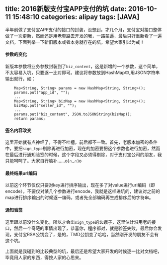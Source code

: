 title: 2016新版支付宝APP支付的坑
date: 2016-10-11 15:48:10
categories: alipay
tags: [JAVA]
---
半年前做了支付宝APP支付的接口的封装，没想到，才几个月，支付宝对接口整体做了一次更新，然而还是用老套路去开发的我，一路蒙逼，最后只好重新看了一遍文档，下面列举一下新旧版本或者本身就存在的坑。希望大家引以为戒！
<!-- more -->
#### 参数的变化

新版本参数将业务参数封装到了`biz_content`，这是新增的一个参数，这个简单，不太容易入坑，只要逐一比对即可。建议将参数放到HashMap中,用JSON字符串输出就行，如：
```
	Map<String, String> params = new HashMap<String, String>();
	params.put("app_id", "");
	...
	Map<String, String> bizMap = new HashMap<String, String>();
	bizMap.put("seller_id", "");
	...
	params.put("biz_content", JSON.toJSONString(bizMap));
	return params;
```
####  签名内容改变

这里开始就有点神经了，不得不吐槽，前后都不一致。首先，老版本加密的条件中，要把`sign_type`剔除再进行加密，现在的加密要把这个参数也进行加密，然而在最后进行通知验签的时候，这个字段又必须得剔除，对于支付宝公司的朋友，我只能呵呵了。大家自行脑补……o(∩_∩)o 

#### 最终结果url编码

以前这个环节仅仅只要对key进行排序输出，现在多了对value进行url编码（即encode），不要仅对某几个参数进行encode，我就是这样进坑的，建议对之前的map进行排序输出的时候逐一编码，或者先全部编码再生成排序后的字符串。

#### 通知验签
这里跟以前没什么变化，所以才会出`sign_type`的幺蛾子，这里估计沿用老的接口，然后一个奇葩的事情出现了，恭喜你，程序都对，就是验签失败，最后你会发现，支付宝RSA公钥变了，是的，TMD公钥变了哈哈，当然刚开发的朋友不会有这个坑。

上面就是我碰到的比较典型的坑，最后还是希望大家开发的时候逐一比对文档吧，毕竟用人家的东西，得按人家的心思来。

